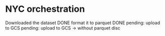 # NYC orchestration

Downloaded the dataset DONE
format it to parquet DONE
pending: upload to GCS
pending: upload to GCS -> without parquet disc
